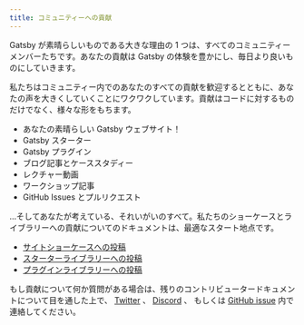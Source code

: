 ```yaml
---
title: コミュニティーへの貢献
---
```


Gatsby が素晴らしいものである大きな理由の 1 つは、すべてのコミュニティーメンバーたちです。あなたの貢献は Gatsby の体験を豊かにし、毎日より良いものにしていきます。

私たちはコミュニティー内でのあなたのすべての貢献を歓迎するとともに、あなたの声を大きくしていくことにワクワクしています。貢献はコードに対するものだけでなく、様々な形をもちます。

- あなたの素晴らしい Gatsby ウェブサイト！
- Gatsby スターター
- Gatsby プラグイン
- ブログ記事とケーススタディー
- レクチャー動画
- ワークショップ記事
- GitHub Issues とプルリクエスト

…そしてあなたが考えている、それいがいのすべて。私たちのショーケースとライブラリーへの貢献についてのドキュメントは、最適なスタート地点です。

- [サイトショーケースへの投稿](/contributing/site-showcase-submissions)
- [スターターライブラリーへの投稿](/contributing/submit-to-starter-library/)
- [プラグインライブラリーへの投稿](/contributing/submit-to-plugin-library/)

もし貢献について何か質問がある場合は、残りのコントリビュータードキュメントについて目を通した上で、 [Twitter](https://twitter.com/gatsbyjs) 、 [Discord](https://gatsby.dev/discord) 、 もしくは [GitHub issue](/contributing/how-to-file-an-issue/) 内で連絡してください。
